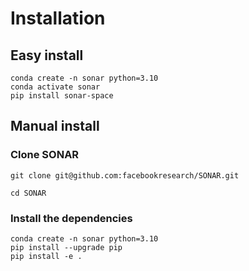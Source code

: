 # Installation



## Easy install

```
conda create -n sonar python=3.10
conda activate sonar
pip install sonar-space
```

## Manual install

### Clone SONAR

```
git clone git@github.com:facebookresearch/SONAR.git

cd SONAR
```

### Install the dependencies

```
conda create -n sonar python=3.10
pip install --upgrade pip
pip install -e .
```